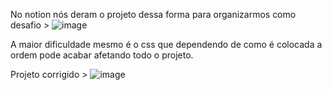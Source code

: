 No notion nós deram o projeto dessa forma para organizarmos como desafio >
![image](https://github.com/Schambin/Desafio01/assets/118319638/0c267e50-7019-47c7-a15a-2fdadd24edcf)

A maior dificuldade mesmo é o css que dependendo de como é colocada a ordem pode acabar afetando todo o projeto.

Projeto corrigido > 
![image](https://github.com/Schambin/Desafio01/assets/118319638/61775631-93fb-4f8c-8e41-881e977bbff5)
